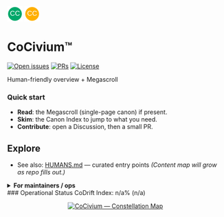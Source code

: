 [![CoCivium™ Control Room](https://raw.githubusercontent.com/rickballard/CoCache/main/docs/assets/brand/cocivium_logo_green_tm.svg)](https://github.com/rickballard/CoCache/blob/main/docs/CONSOLE.md)
[![Giant Metrics Index](https://raw.githubusercontent.com/rickballard/CoCache/main/docs/assets/brand/cocivium_logo_amber_tm.svg)](https://github.com/rickballard/CoCache/blob/main/docs/METRICS_INDEX.md)
# CoCivium™



[![Open issues](https://img.shields.io/github/issues/rickballard/CoCivium)](../../issues) [![PRs](https://img.shields.io/github/issues-pr/rickballard/CoCivium)](../../pulls) [![License](https://img.shields.io/github/license/rickballard/CoCivium)](./LICENSE)

Human-friendly overview + Megascroll

### Quick start
- **Read**: the Megascroll (single-page canon) if present.
- **Skim**: the Canon Index to jump to what you need.
- **Contribute**: open a Discussion, then a small PR.

## Explore
- See also: [HUMANS.md](docs/HUMANS.md) — curated entry points
_(Content map will grow as repo fills out.)_

<details>
<summary><b>For maintainers / ops</b></summary>

- Scripts live under ops/ and .github/.
- Seed-kit: see CoCache → ops/kits/Build-CoSuiteSeedKit.ps1.

</details>
<!-- BEGIN: STATUS -->
### Operational Status
CoDrift Index: n/a% (n/a)
<!-- END: STATUS -->


<!-- hero (auto-generated; see site/hero) -->
<p align="center">
  <a href="site/hero/"><img src="site/hero/hero.svg" alt="CoCivium — Constellation Map" width="720"></a>
</p>
